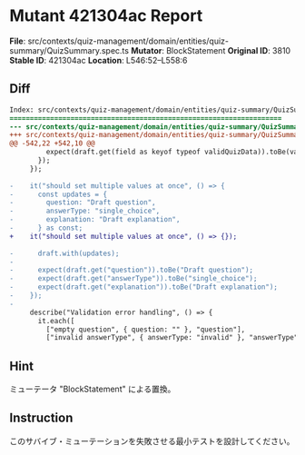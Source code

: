 # Mutant 421304ac Report

**File**: src/contexts/quiz-management/domain/entities/quiz-summary/QuizSummary.spec.ts
**Mutator**: BlockStatement
**Original ID**: 3810
**Stable ID**: 421304ac
**Location**: L546:52–L558:6

## Diff

```diff
Index: src/contexts/quiz-management/domain/entities/quiz-summary/QuizSummary.spec.ts
===================================================================
--- src/contexts/quiz-management/domain/entities/quiz-summary/QuizSummary.spec.ts	original
+++ src/contexts/quiz-management/domain/entities/quiz-summary/QuizSummary.spec.ts	mutated #3810
@@ -542,22 +542,10 @@
         expect(draft.get(field as keyof typeof validQuizData)).toBe(value);
       });
     });
 
-    it("should set multiple values at once", () => {
-      const updates = {
-        question: "Draft question",
-        answerType: "single_choice",
-        explanation: "Draft explanation",
-      } as const;
+    it("should set multiple values at once", () => {});
 
-      draft.with(updates);
-
-      expect(draft.get("question")).toBe("Draft question");
-      expect(draft.get("answerType")).toBe("single_choice");
-      expect(draft.get("explanation")).toBe("Draft explanation");
-    });
-
     describe("Validation error handling", () => {
       it.each([
         ["empty question", { question: "" }, "question"],
         ["invalid answerType", { answerType: "invalid" }, "answerType"],
```

## Hint

ミューテータ "BlockStatement" による置換。

## Instruction

このサバイブ・ミューテーションを失敗させる最小テストを設計してください。

